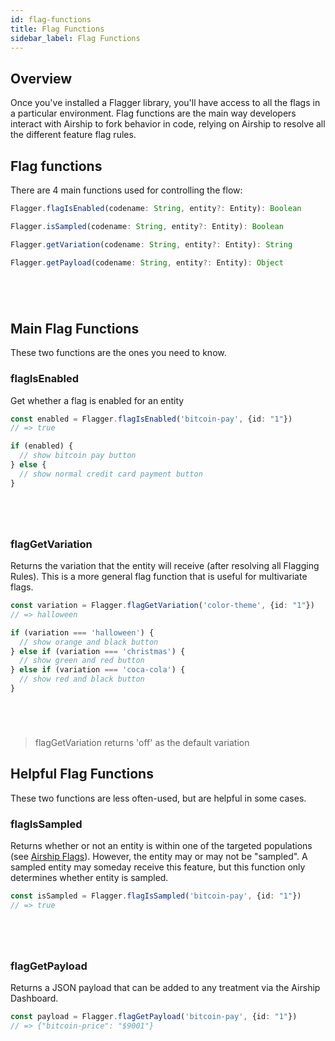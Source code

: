 ```yaml
---
id: flag-functions
title: Flag Functions
sidebar_label: Flag Functions
---
```

## Overview
Once you've installed a Flagger library, you'll have access to all the flags in a particular environment. 
Flag functions are the main way developers interact with Airship to fork behavior in code, relying on 
Airship to resolve all the different feature flag rules.

## Flag functions
There are 4 main functions used for controlling the flow:
<!--DOCUSAURUS_CODE_TABS-->
<!--Javascript-->
```typescript
Flagger.flagIsEnabled(codename: String, entity?: Entity): Boolean

Flagger.isSampled(codename: String, entity?: Entity): Boolean

Flagger.getVariation(codename: String, entity?: Entity): String

Flagger.getPayload(codename: String, entity?: Entity): Object

```
<!--Ruby-->
```ruby
```
<!--Python-->
```python
```
<!--Go-->
```go
```
<!--Java-->
```java
```
<!--END_DOCUSAURUS_CODE_TABS-->


## Main Flag Functions
These two functions are the ones you need to know.

### flagIsEnabled
Get whether a flag is enabled for an entity
<!--DOCUSAURUS_CODE_TABS-->
<!--Javascript-->
```typescript
const enabled = Flagger.flagIsEnabled('bitcoin-pay', {id: "1"})
// => true

if (enabled) {
  // show bitcoin pay button
} else {
  // show normal credit card payment button
}
```
<!--Ruby-->
```ruby
```
<!--Python-->
```python
```
<!--Go-->
```go
```
<!--Java-->
```java
```
<!--END_DOCUSAURUS_CODE_TABS-->


### flagGetVariation
Returns the variation that the entity will receive (after resolving all Flagging Rules). 
This is a more general flag function that is useful for multivariate flags.
<!--DOCUSAURUS_CODE_TABS-->
<!--Javascript-->
```typescript
const variation = Flagger.flagGetVariation('color-theme', {id: "1"})
// => halloween

if (variation === 'halloween') {
  // show orange and black button
} else if (variation === 'christmas') {
  // show green and red button
} else if (variation === 'coca-cola') {
  // show red and black button
}
```
<!--Ruby-->
```ruby
```
<!--Python-->
```python
```
<!--Go-->
```go
```
<!--Java-->
```java
```
<!--END_DOCUSAURUS_CODE_TABS-->

>    flagGetVariation returns 'off' as the default variation


## Helpful Flag Functions
These two functions are less often-used, but are helpful in some cases.

### flagIsSampled
Returns whether or not an entity is within one of the targeted populations (see [Airship Flags](../flagger/flags.md)). 
However, the entity may or may not be "sampled". A sampled entity may someday receive this feature, but this function only determines whether entity is sampled.
<!--DOCUSAURUS_CODE_TABS-->
<!--Javascript-->
```typescript
const isSampled = Flagger.flagIsSampled('bitcoin-pay', {id: "1"})
// => true
```
<!--Ruby-->
```ruby
```
<!--Python-->
```python
```
<!--Go-->
```go
```
<!--Java-->
```java
```
<!--END_DOCUSAURUS_CODE_TABS-->

### flagGetPayload
Returns a JSON payload that can be added to any treatment via the Airship Dashboard.

<!--DOCUSAURUS_CODE_TABS-->
<!--Javascript-->
```typescript
const payload = Flagger.flagGetPayload('bitcoin-pay', {id: "1"})
// => {"bitcoin-price": "$9001"}
```
<!--Ruby-->
```ruby
```
<!--Python-->
```python
```
<!--Go-->
```go
```
<!--Java-->
```java
```
<!--END_DOCUSAURUS_CODE_TABS-->